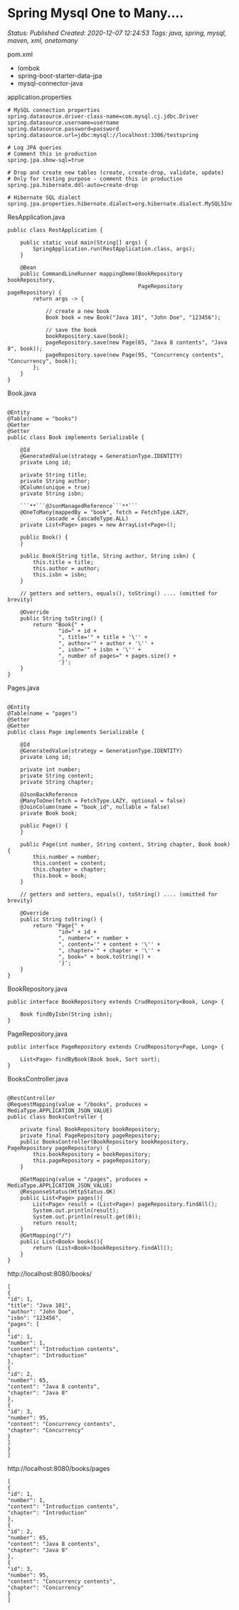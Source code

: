 # Spring Mysql One to Many....

_Status: Published_
_Created: 2020-12-07 12:24:53_
_Tags: java, spring, mysql, maven, xml, onetomany_

pom.xml  
- lombok  
- spring-boot-starter-data-jpa  
- mysql-connector-java  


application.properties  
```
# MySQL connection properties
spring.datasource.driver-class-name=com.mysql.cj.jdbc.Driver
spring.datasource.username=username
spring.datasource.password=password
spring.datasource.url=jdbc:mysql://localhost:3306/testspring

# Log JPA queries
# Comment this in production
spring.jpa.show-sql=true

# Drop and create new tables (create, create-drop, validate, update)
# Only for testing purpose - comment this in production
spring.jpa.hibernate.ddl-auto=create-drop

# Hibernate SQL dialect
spring.jpa.properties.hibernate.dialect=org.hibernate.dialect.MySQL5InnoDBDialect
```
ResApplication.java
```
public class RestApplication {

	public static void main(String[] args) {
		SpringApplication.run(RestApplication.class, args);
	}

	@Bean
	public CommandLineRunner mappingDemo(BookRepository bookRepository,
										 PageRepository pageRepository) {
		return args -> {

			// create a new book
			Book book = new Book("Java 101", "John Doe", "123456");

			// save the book
			bookRepository.save(book);
			pageRepository.save(new Page(65, "Java 8 contents", "Java 8", book));
			pageRepository.save(new Page(95, "Concurrency contents", "Concurrency", book));
		};
	}
}
```
Book.java
```

@Entity
@Table(name = "books")
@Getter
@Setter
public class Book implements Serializable {

    @Id
    @GeneratedValue(strategy = GenerationType.IDENTITY)
    private Long id;

    private String title;
    private String author;
    @Column(unique = true)
    private String isbn;

    ```**```@JsonManagedReference```**```
    @OneToMany(mappedBy = "book", fetch = FetchType.LAZY,
            cascade = CascadeType.ALL)
    private List<Page> pages = new ArrayList<Page>();

    public Book() {
    }

    public Book(String title, String author, String isbn) {
        this.title = title;
        this.author = author;
        this.isbn = isbn;
    }

    // getters and setters, equals(), toString() .... (omitted for brevity)

    @Override
    public String toString() {
        return "Book{" +
                "id=" + id +
                ", title='" + title + '\'' +
                ", author='" + author + '\'' +
                ", isbn='" + isbn + '\'' +
                ", number of pages=" + pages.size() +
                '}';
    }
}
```
Pages.java
```

@Entity
@Table(name = "pages")
@Setter
@Getter
public class Page implements Serializable {

    @Id
    @GeneratedValue(strategy = GenerationType.IDENTITY)
    private Long id;

    private int number;
    private String content;
    private String chapter;

    @JsonBackReference
    @ManyToOne(fetch = FetchType.LAZY, optional = false)
    @JoinColumn(name = "book_id", nullable = false)
    private Book book;

    public Page() {
    }

    public Page(int number, String content, String chapter, Book book) {
        this.number = number;
        this.content = content;
        this.chapter = chapter;
        this.book = book;
    }

    // getters and setters, equals(), toString() .... (omitted for brevity)

    @Override
    public String toString() {
        return "Page{" +
                "id=" + id +
                ", number=" + number +
                ", content='" + content + '\'' +
                ", chapter='" + chapter + '\'' +
                ", book=" + book.toString() +
                '}';
    }
}
```
BookRepository.java
```
public interface BookRepository extends CrudRepository<Book, Long> {

    Book findByIsbn(String isbn);
}

```
PageRepository.java
```
public interface PageRepository extends CrudRepository<Page, Long> {

    List<Page> findByBook(Book book, Sort sort);
}

```
BooksController.java
```

@RestController
@RequestMapping(value = "/books", produces = MediaType.APPLICATION_JSON_VALUE)
public class BooksController {

    private final BookRepository bookRepository;
    private final PageRepository pageRepository;
    public BooksController(BookRepository bookRepository, PageRepository pageRepository) {
        this.bookRepository = bookRepository;
        this.pageRepository = pageRepository;
    }

    @GetMapping(value = "/pages", produces = MediaType.APPLICATION_JSON_VALUE)
    @ResponseStatus(HttpStatus.OK)
    public List<Page> pages(){
        List<Page> result = (List<Page>) pageRepository.findAll();
        System.out.println(result);
        System.out.println(result.get(0));
        return result;
    }
    @GetMapping("/")
    public List<Book> books(){
        return (List<Book>)bookRepository.findAll();
    }
}
```
http://localhost:8080/books/
```
[
{
"id": 1,
"title": "Java 101",
"author": "John Doe",
"isbn": "123456",
"pages": [
{
"id": 1,
"number": 1,
"content": "Introduction contents",
"chapter": "Introduction"
},
{
"id": 2,
"number": 65,
"content": "Java 8 contents",
"chapter": "Java 8"
},
{
"id": 3,
"number": 95,
"content": "Concurrency contents",
"chapter": "Concurrency"
}
]
}
]
```

http://localhost:8080/books/pages
```
[
{
"id": 1,
"number": 1,
"content": "Introduction contents",
"chapter": "Introduction"
},
{
"id": 2,
"number": 65,
"content": "Java 8 contents",
"chapter": "Java 8"
},
{
"id": 3,
"number": 95,
"content": "Concurrency contents",
"chapter": "Concurrency"
}
]
```

